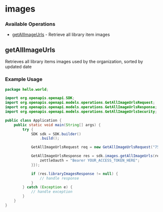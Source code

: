 # images

### Available Operations

* [getAllImageUrls](#getallimageurls) - Retrieve all library item images

## getAllImageUrls

Retrieves all library items images used by the organization, sorted by updated date

### Example Usage

```java
package hello.world;

import org.openapis.openapi.SDK;
import org.openapis.openapi.models.operations.GetAllImageUrlsRequest;
import org.openapis.openapi.models.operations.GetAllImageUrlsResponse;
import org.openapis.openapi.models.operations.GetAllImageUrlsSecurity;

public class Application {
    public static void main(String[] args) {
        try {
            SDK sdk = SDK.builder()
                .build();

            GetAllImageUrlsRequest req = new GetAllImageUrlsRequest("75088e51-8620-465e-904f-3b1194b8abf6");            

            GetAllImageUrlsResponse res = sdk.images.getAllImageUrls(req, new GetAllImageUrlsSecurity("alias") {{
                zettleOauth = "Bearer YOUR_ACCESS_TOKEN_HERE";
            }});

            if (res.libraryImagesResponse != null) {
                // handle response
            }
        } catch (Exception e) {
            // handle exception
        }
    }
}
```
